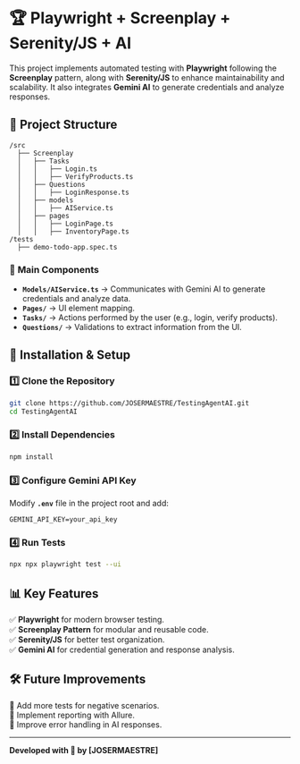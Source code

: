 # 🏆 Playwright + Screenplay + Serenity/JS + AI

This project implements automated testing with **Playwright** following the **Screenplay** pattern, along with **Serenity/JS** to enhance maintainability and scalability. It also integrates **Gemini AI** to generate credentials and analyze responses.

## 📂 Project Structure

```
/src
  ├── Screenplay
  │   ├── Tasks
  │   │   ├── Login.ts
  │   │   ├── VerifyProducts.ts
  │   ├── Questions
  │   │   ├── LoginResponse.ts
  │   ├── models
  │   │   ├── AIService.ts
  │   ├── pages
  │   │   ├── LoginPage.ts
  │   │   ├── InventoryPage.ts
/tests
  ├── demo-todo-app.spec.ts
```

### 📌 **Main Components**

- **`Models/AIService.ts`** → Communicates with Gemini AI to generate credentials and analyze data.
- **`Pages/`** → UI element mapping.
- **`Tasks/`** → Actions performed by the user (e.g., login, verify products).
- **`Questions/`** → Validations to extract information from the UI.

## 🚀 Installation & Setup

### 1️⃣ Clone the Repository
```bash
git clone https://github.com/JOSERMAESTRE/TestingAgentAI.git
cd TestingAgentAI
```

### 2️⃣ Install Dependencies
```bash
npm install
```

### 3️⃣ Configure Gemini API Key
Modify **`.env`** file in the project root and add:
```env
GEMINI_API_KEY=your_api_key
```

### 4️⃣ Run Tests
```bash
npx npx playwright test --ui
```

## 📊 Key Features
✅ **Playwright** for modern browser testing.  
✅ **Screenplay Pattern** for modular and reusable code.  
✅ **Serenity/JS** for better test organization.  
✅ **Gemini AI** for credential generation and response analysis.  

## 🛠 Future Improvements
🔹 Add more tests for negative scenarios.  
🔹 Implement reporting with Allure.  
🔹 Improve error handling in AI responses.  

---
**Developed with 💙 by [JOSERMAESTRE]**

